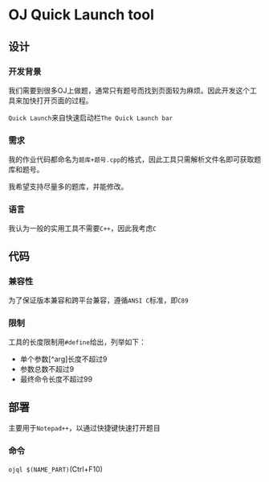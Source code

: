 # OJ Quick Launch tool

## 设计

### 开发背景

我们需要到很多OJ上做题，通常只有题号而找到页面较为麻烦。因此开发这个工具来加快打开页面的过程。

`Quick Launch`来自快速启动栏`The Quick Launch bar`

### 需求

我的作业代码都命名为`题库+题号.cpp`的格式，因此工具只需解析文件名即可获取题库和题号。

我希望支持尽量多的题库，并能修改。

### 语言

我认为一般的实用工具不需要`C++`，因此我考虑`C`

## 代码

### 兼容性

为了保证版本兼容和跨平台兼容，遵循`ANSI C`标准，即`C89`

### 限制

工具的长度限制用`#define`给出，列举如下：

- 单个参数[^arg]长度不超过9
- 参数总数不超过9
- 最终命令长度不超过99

## 部署

主要用于`Notepad++`，以通过快捷键快速打开题目

### 命令

`ojql $(NAME_PART)`(Ctrl+F10)

